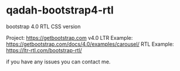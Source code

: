 # qadah-bootstrap4-rtl
bootstrap 4.0 RTL CSS version 

Project: https://getbootstrap.com v4.0 
LTR Example: https://getbootstrap.com/docs/4.0/examples/carousel/
RTL Example: https://ltr-rtl.com/bootstrap-rtl/ 

if you have any issues you can contact me.
